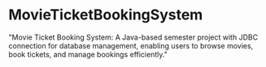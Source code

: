# MovieTicketBookingSystem
"Movie Ticket Booking System: A Java-based semester project with JDBC connection for database management, enabling users to browse movies, book tickets, and manage bookings efficiently."
